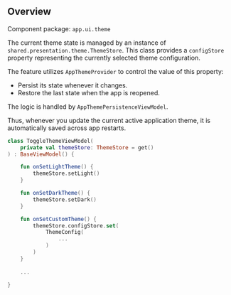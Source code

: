 ## Overview

Component package: `app.ui.theme`

The current theme state is managed by an instance of `shared.presentation.theme.ThemeStore`. This class provides a `configStore` property representing the currently selected theme configuration.

The feature utilizes `AppThemeProvider` to control the value of this property:
- Persist its state whenever it changes.
- Restore the last state when the app is reopened.

The logic is handled by `AppThemePersistenceViewModel`.

Thus, whenever you update the current active application theme, it is automatically saved across app restarts.

```kotlin
class ToggleThemeViewModel(
    private val themeStore: ThemeStore = get()
) : BaseViewModel() {

    fun onSetLightTheme() {
        themeStore.setLight()
    }

    fun onSetDarkTheme() {
        themeStore.setDark()
    }

    fun onSetCustomTheme() {
        themeStore.configStore.set(
            ThemeConfig(
                ...
            )
        )
    }
    
    ...

}
```